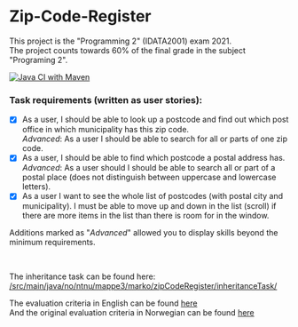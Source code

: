 # Zip-Code-Register

This project is the "Programming 2" (IDATA2001) exam 2021. <br/>
The project counts towards 60% of the final grade in the subject "Programing 2".

[![Java CI with Maven](https://github.com/Marko19907/Zip-Code-Register/actions/workflows/maven.yml/badge.svg)](https://github.com/Marko19907/Zip-Code-Register/actions/workflows/maven.yml)

### Task requirements (written as user stories):
* [x] As a user, I should be able to look up a postcode and find out which post office in which 
  municipality has this zip code. <br/>
  _Advanced_: As a user I should be able to search for all or parts of one
  zip code.
* [x] As a user, I should be able to find which postcode a postal address has. <br/>
  _Advanced_: As a user should I should be able to search all or part of a postal place
  (does not distinguish between uppercase and lowercase letters).
* [x] As a user I want to see the whole list of postcodes (with postal city and municipality). I must be able to move 
  up and down in the list (scroll) if there are more items in the list than there is room for in the window.

Additions marked as "_Advanced_" allowed you to display skills beyond the minimum requirements.

<br>

The inheritance task can be found here: [/src/main/java/no/ntnu/mappe3/marko/zipCodeRegister/inheritanceTask/](https://github.com/Marko19907/Zip-Code-Register/tree/main/src/main/java/no/ntnu/mappe3/marko/zipCodeRegister/inheritanceTask)


The evaluation criteria in English can be found [here](https://github.com/Marko19907/Zip-Code-Register/blob/main/doc/Evaluation%20criteria%20-%20English.md) <br>
And the original evaluation criteria in Norwegian can be found [here](https://github.com/Marko19907/Zip-Code-Register/blob/main/doc/Evaluation%20criteria%20-%20Norwegian.md)